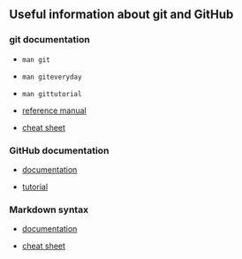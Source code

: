 ## Useful information about git and GitHub

### git documentation

- `man git`

- `man giteveryday`

- `man gittutorial`

- [reference manual](https://git-scm.com/doc)

- [cheat sheet](https://education.github.com/git-cheat-sheet-education.pdf)

### GitHub documentation

- [documentation](https://docs.github.com)

- [tutorial](https://product.hubspot.com/blog/git-and-github-tutorial-for-beginners)

### Markdown syntax

- [documentation](https://guides.github.com/features/mastering-markdown/)

- [cheat sheet](https://guides.github.com/pdfs/markdown-cheatsheet-online.pdf)

